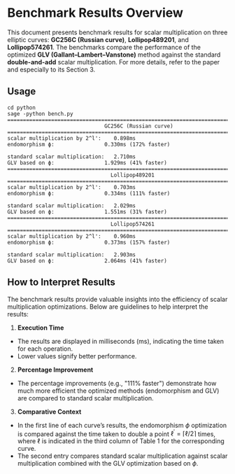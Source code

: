 # Benchmark Results Overview

This document presents benchmark results for scalar multiplication on three elliptic curves: **GC256C (Russian curve)**, **Lollipop489201**, and **Lollipop574261**. The benchmarks compare the performance of the optimized **GLV (Gallant–Lambert–Vanstone)** method against the standard **double-and-add** scalar multiplication. For more details, refer to the paper and especially to its Section 3.


## Usage

```shell
cd python
sage -python bench.py 
================================================================================
                               GC256C (Russian curve)                                    
================================================================================
scalar multiplication by 2^l':    0.898ms
endomorphism ϕ:                0.330ms (172% faster)

standard scalar multiplication:   2.710ms
GLV based on ϕ:                1.929ms (41% faster)
================================================================================
                                 Lollipop489201                                 
================================================================================
scalar multiplication by 2^l':    0.703ms
endomorphism ϕ:                0.334ms (111% faster)

standard scalar multiplication:   2.029ms
GLV based on ϕ:                1.551ms (31% faster)
================================================================================
                                 Lollipop574261                                 
================================================================================
scalar multiplication by 2^l':    0.960ms
endomorphism ϕ:                0.373ms (157% faster)

standard scalar multiplication:   2.903ms
GLV based on ϕ:                2.064ms (41% faster)
```
## How to Interpret Results

The benchmark results provide valuable insights into the efficiency of scalar multiplication optimizations. Below are guidelines to help interpret the results:

1. **Execution Time**
  * The results are displayed in milliseconds (ms), indicating the time taken for each operation.
  * Lower values signify better performance.
2. **Percentage Improvement**
 * The percentage improvements (e.g., "111% faster") demonstrate how much more efficient the optimized methods (endomorphism and GLV) are compared to standard scalar multiplication.
3. **Comparative Context**
 * In the first line of each curve’s results, the endomorphism $\phi$ optimization is compared against the time taken to double a point $\ell^\prime = \lceil \ell/2 \rceil$ times, where $\ell$ is indicated in the third column of Table 1 for the corresponding curve.
 * The second entry compares standard scalar multiplication against scalar multiplication combined with the GLV optimization based on $\phi$.
 
